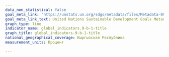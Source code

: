 ```yaml
---
data_non_statistical: false
goal_meta_link: 'https://unstats.un.org/sdgs/metadata/files/Metadata-09-0B-01.pdf '
goal_meta_link_text: United Nations Sustainable Development Goals Metadata (PDF 332 KB)
graph_type: line
indicator_name: global_indicators.9-b-1-title
graph_title: global_indicators.9-b-1-title
national_geographical_coverage: Кыргызская Республика
measurement_units: Процент

---
```

